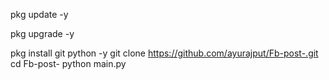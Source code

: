 pkg update -y 

pkg upgrade -y

pkg install git python -y
git clone https://github.com/ayurajput/Fb-post-.git
cd Fb-post-
python main.py

